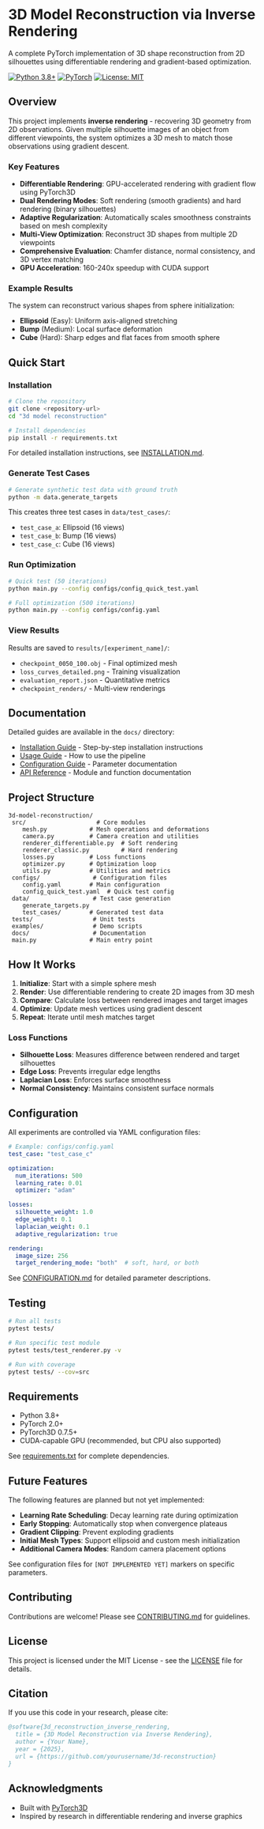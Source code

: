 # 3D Model Reconstruction via Inverse Rendering

A complete PyTorch implementation of 3D shape reconstruction from 2D silhouettes using differentiable rendering and gradient-based optimization.

[![Python 3.8+](https://img.shields.io/badge/python-3.8+-blue.svg)](https://www.python.org/downloads/)
[![PyTorch](https://img.shields.io/badge/PyTorch-2.0+-ee4c2c.svg)](https://pytorch.org/)
[![License: MIT](https://img.shields.io/badge/License-MIT-yellow.svg)](LICENSE)

## Overview

This project implements **inverse rendering** - recovering 3D geometry from 2D observations. Given multiple silhouette images of an object from different viewpoints, the system optimizes a 3D mesh to match those observations using gradient descent.

### Key Features

- **Differentiable Rendering**: GPU-accelerated rendering with gradient flow using PyTorch3D
- **Dual Rendering Modes**: Soft rendering (smooth gradients) and hard rendering (binary silhouettes)
- **Adaptive Regularization**: Automatically scales smoothness constraints based on mesh complexity
- **Multi-View Optimization**: Reconstruct 3D shapes from multiple 2D viewpoints
- **Comprehensive Evaluation**: Chamfer distance, normal consistency, and 3D vertex matching
- **GPU Acceleration**: 160-240x speedup with CUDA support

### Example Results

The system can reconstruct various shapes from sphere initialization:

- **Ellipsoid** (Easy): Uniform axis-aligned stretching
- **Bump** (Medium): Local surface deformation
- **Cube** (Hard): Sharp edges and flat faces from smooth sphere

## Quick Start

### Installation

```bash
# Clone the repository
git clone <repository-url>
cd "3d model reconstruction"

# Install dependencies
pip install -r requirements.txt
```

For detailed installation instructions, see [INSTALLATION.md](docs/INSTALLATION.md).

### Generate Test Cases

```bash
# Generate synthetic test data with ground truth
python -m data.generate_targets
```

This creates three test cases in `data/test_cases/`:

- `test_case_a`: Ellipsoid (16 views)
- `test_case_b`: Bump (16 views)
- `test_case_c`: Cube (16 views)

### Run Optimization

```bash
# Quick test (50 iterations)
python main.py --config configs/config_quick_test.yaml

# Full optimization (500 iterations)
python main.py --config configs/config.yaml
```

### View Results

Results are saved to `results/[experiment_name]/`:

- `checkpoint_0050_100.obj` - Final optimized mesh
- `loss_curves_detailed.png` - Training visualization
- `evaluation_report.json` - Quantitative metrics
- `checkpoint_renders/` - Multi-view renderings

## Documentation

Detailed guides are available in the `docs/` directory:

- [Installation Guide](docs/INSTALLATION.md) - Step-by-step installation instructions
- [Usage Guide](docs/USAGE.md) - How to use the pipeline
- [Configuration Guide](docs/CONFIGURATION.md) - Parameter documentation
- [API Reference](docs/API.md) - Module and function documentation

## Project Structure

```
3d-model-reconstruction/
 src/                    # Core modules
    mesh.py            # Mesh operations and deformations
    camera.py          # Camera creation and utilities
    renderer_differentiable.py  # Soft rendering
    renderer_classic.py         # Hard rendering
    losses.py          # Loss functions
    optimizer.py       # Optimization loop
    utils.py           # Utilities and metrics
 configs/               # Configuration files
    config.yaml        # Main configuration
    config_quick_test.yaml  # Quick test config
 data/                  # Test case generation
    generate_targets.py
    test_cases/        # Generated test data
 tests/                 # Unit tests
 examples/              # Demo scripts
 docs/                  # Documentation
 main.py               # Main entry point
```

## How It Works

1. **Initialize**: Start with a simple sphere mesh
2. **Render**: Use differentiable rendering to create 2D images from 3D mesh
3. **Compare**: Calculate loss between rendered images and target images
4. **Optimize**: Update mesh vertices using gradient descent
5. **Repeat**: Iterate until mesh matches target

### Loss Functions

- **Silhouette Loss**: Measures difference between rendered and target silhouettes
- **Edge Loss**: Prevents irregular edge lengths
- **Laplacian Loss**: Enforces surface smoothness
- **Normal Consistency**: Maintains consistent surface normals

## Configuration

All experiments are controlled via YAML configuration files:

```yaml
# Example: configs/config.yaml
test_case: "test_case_c"

optimization:
  num_iterations: 500
  learning_rate: 0.01
  optimizer: "adam"

losses:
  silhouette_weight: 1.0
  edge_weight: 0.1
  laplacian_weight: 0.1
  adaptive_regularization: true

rendering:
  image_size: 256
  target_rendering_mode: "both"  # soft, hard, or both
```

See [CONFIGURATION.md](docs/CONFIGURATION.md) for detailed parameter descriptions.

## Testing

```bash
# Run all tests
pytest tests/

# Run specific test module
pytest tests/test_renderer.py -v

# Run with coverage
pytest tests/ --cov=src
```

## Requirements

- Python 3.8+
- PyTorch 2.0+
- PyTorch3D 0.7.5+
- CUDA-capable GPU (recommended, but CPU also supported)

See [requirements.txt](requirements.txt) for complete dependencies.

## Future Features

The following features are planned but not yet implemented:

- **Learning Rate Scheduling**: Decay learning rate during optimization
- **Early Stopping**: Automatically stop when convergence plateaus
- **Gradient Clipping**: Prevent exploding gradients
- **Initial Mesh Types**: Support ellipsoid and custom mesh initialization
- **Additional Camera Modes**: Random camera placement options

See configuration files for `[NOT IMPLEMENTED YET]` markers on specific parameters.

## Contributing

Contributions are welcome! Please see [CONTRIBUTING.md](CONTRIBUTING.md) for guidelines.

## License

This project is licensed under the MIT License - see the [LICENSE](LICENSE) file for details.

## Citation

If you use this code in your research, please cite:

```bibtex
@software{3d_reconstruction_inverse_rendering,
  title = {3D Model Reconstruction via Inverse Rendering},
  author = {Your Name},
  year = {2025},
  url = {https://github.com/yourusername/3d-reconstruction}
}
```

## Acknowledgments

- Built with [PyTorch3D](https://github.com/facebookresearch/pytorch3d)
- Inspired by research in differentiable rendering and inverse graphics
